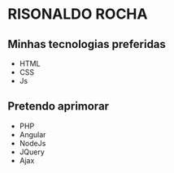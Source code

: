 # RISONALDO ROCHA
## Minhas tecnologias preferidas

- HTML
- CSS
- Js

## Pretendo aprimorar

- PHP
- Angular
- NodeJs
- JQuery
- Ajax

